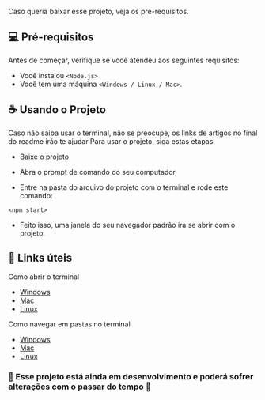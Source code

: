 Caso queria baixar esse projeto, veja os pré-requisitos.
## 💻 Pré-requisitos

Antes de começar, verifique se você atendeu aos seguintes requisitos:
* Você instalou  `<Node.js>`
* Você tem uma máquina `<Windows / Linux / Mac>`.

## ☕ Usando o Projeto
Caso não saiba usar o terminal, não se preocupe, os links de artigos no final do readme irão te ajudar
Para usar o projeto, siga estas etapas:


* Baixe o projeto

* Abra o prompt de comando do seu computador,

* Entre na pasta do arquivo do projeto com o terminal e rode este comando:

```
<npm start>
```
* Feito isso, uma janela do seu navegador padrão ira se abrir com o projeto.

## 🔗 Links úteis
Como abrir o terminal
* [Windows](https://www.dell.com/support/kbdoc/pt-br/000130703/o-prompt-what-it-is-and-how-to-use-it-on-a-dell-system)
* [Mac](https://support.apple.com/pt-br/guide/terminal/apd5265185d-f365-44cb-8b09-71a064a42125/mac)
* [Linux](https://pt.wikihow.com/Abrir-uma-Janela-do-Terminal-no-Ubuntu)

Como navegar em pastas no terminal
* [Windows](https://medium.com/@adsonrocha/como-abrir-e-navegar-entre-pastas-com-o-prompt-de-comandos-do-windows-10-68750eae8f47)
* [Mac](http://ptcomputador.com/Sistemas/mac-os/206761.html#:~:text=Como%20navegar%20um%20Mac%20atrav%C3%A9s%20do%20terminal&text=Abra%20o%20programa%20%22Terminal%22%20na%20pasta%20%22Utilit%C3%A1rios%22%20.&text=%22ls%22%20sem%20aspas%20%2C%20em,os%20arquivos%20no%20diret%C3%B3rio%20atual%20.&text=%22%20ls%20%2Fcaminho%20%2Fpara%20%2F,os%20arquivos%20no%20diret%C3%B3rio%20desejado%20.)
* [Linux](https://neyntutors.com.br/2017/02/11/como-navegar-entre-os-diretorios-do-linux/)


<h3>🚧 Esse projeto está ainda em desenvolvimento e poderá sofrer alterações com o passar do tempo 🚧</h3>
